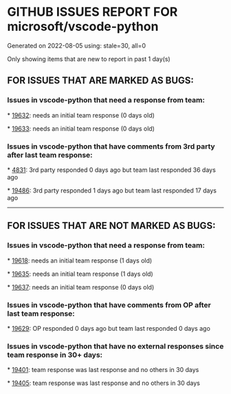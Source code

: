 
# GITHUB ISSUES REPORT FOR microsoft/vscode-python


Generated on 2022-08-05 using: stale=30, all=0


Only showing items that are new to report in past 1 day(s)


## FOR ISSUES THAT ARE MARKED AS BUGS:


### Issues in vscode-python that need a response from team:


\* [19632](https://github.com/microsoft/vscode-python/issues/19632 "Linting ignore pattern should include `**/Lib/**/*.py` by default"): needs an initial team response (0 days old)

\* [19633](https://github.com/microsoft/vscode-python/issues/19633 "Wrong display of the Interpreter list"): needs an initial team response (0 days old)

### Issues in vscode-python that have comments from 3rd party after last team response:


\* [4831](https://github.com/microsoft/vscode-python/issues/4831 "Sort imports on save is very buggy"): 3rd party responded 0 days ago but team last responded 36 days ago

\* [19486](https://github.com/microsoft/vscode-python/issues/19486 " Test Discovery fails with ModuleNotFoundError while command is working on console"): 3rd party responded 1 days ago but team last responded 17 days ago

---

## FOR ISSUES THAT ARE NOT MARKED AS BUGS:


### Issues in vscode-python that need a response from team:


\* [19618](https://github.com/microsoft/vscode-python/issues/19618 "Is there a way to run initial python commands for debug tasks?"): needs an initial team response (1 days old)

\* [19635](https://github.com/microsoft/vscode-python/issues/19635 "Variable rename using F2 does not work in Jupyter notebooks "): needs an initial team response (1 days old)

\* [19637](https://github.com/microsoft/vscode-python/issues/19637 "⚡ Feature Request for auto-import libraries from outside current working folder (e.g. from python poetry environment)"): needs an initial team response (0 days old)

### Issues in vscode-python that have comments from OP after last team response:


\* [19629](https://github.com/microsoft/vscode-python/issues/19629 "&quot;Dynamic Python&quot; naming on launch configs"): OP responded 0 days ago but team last responded 0 days ago

### Issues in vscode-python that have no external responses since team response in 30+ days:


\* [19401](https://github.com/microsoft/vscode-python/issues/19401 "[Pytest] Add an inline error indicating the location in code where test discovery failed"): team response was last response and no others in 30 days

\* [19405](https://github.com/microsoft/vscode-python/issues/19405 "Environment created with mamba missing prefix"): team response was last response and no others in 30 days
